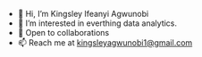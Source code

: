 - 👋 Hi, I’m Kingsley Ifeanyi Agwunobi
- 👀 I’m interested in everthing data analytics.
- 💞️ Open to collaborations
- 📫 Reach me at kingsleyagwunobi1@gmail.com
<!---
KinAgw/KinAgw is a ✨ special ✨ repository because its `README.md` (this file) appears on your GitHub profile.
You can click the Preview link to take a look at your changes.
--->
